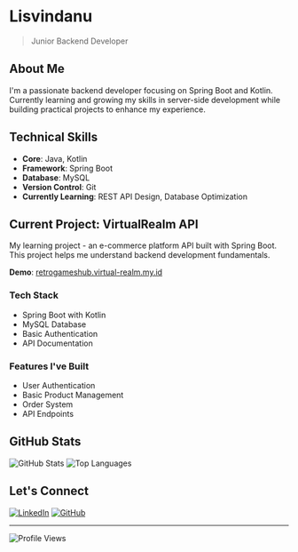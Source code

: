 # Lisvindanu
> Junior Backend Developer

## About Me
I'm a passionate backend developer focusing on Spring Boot and Kotlin. Currently learning and growing my skills in server-side development while building practical projects to enhance my experience.

## Technical Skills
- **Core**: Java, Kotlin
- **Framework**: Spring Boot
- **Database**: MySQL
- **Version Control**: Git
- **Currently Learning**: REST API Design, Database Optimization

## Current Project: VirtualRealm API
My learning project - an e-commerce platform API built with Spring Boot. This project helps me understand backend development fundamentals.

**Demo**: [retrogameshub.virtual-realm.my.id](https://retrogameshub.virtual-realm.my.id/)

### Tech Stack
- Spring Boot with Kotlin
- MySQL Database
- Basic Authentication
- API Documentation

### Features I've Built
- User Authentication
- Basic Product Management
- Order System
- API Endpoints

## GitHub Stats
![GitHub Stats](https://github-readme-stats.vercel.app/api?username=Lisvindanu&show_icons=true&theme=dark)
![Top Languages](https://github-readme-stats.vercel.app/api/top-langs/?username=Lisvindanu&layout=compact&theme=dark)

## Let's Connect
[![LinkedIn](https://img.shields.io/badge/LinkedIn-0077B5?style=flat&logo=linkedin)]([https://linkedin.com/in/Lisvindanu](https://www.linkedin.com/in/lisvindanu-889aa329a?utm_source=share&utm_campaign=share_via&utm_content=profile&utm_medium=android_app))
[![GitHub](https://img.shields.io/badge/GitHub-100000?style=flat&logo=github)](https://github.com/Lisvindanu)

---
![Profile Views](https://komarev.com/ghpvc/?username=Lisvindanu&color=blue&style=flat)
